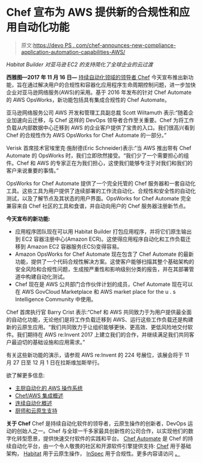 # Chef 宣布为 AWS 提供新的合规性和应用自动化功能

> 原文:[https://devo PS . com/chef-announces-new-compliance-application-automation-capabilities-AWS/](https://devops.com/chef-announces-new-compliance-application-automation-capabilities-aws/)

*Habitat Builder 对亚马逊 EC2 的支持简化了全球企业的云过渡*

**西雅图—2017 年 11 月 16 日—** [](https://nam04.safelinks.protection.outlook.com/?url=https%3A%2F%2Fwww.chef.io%2F&data=02%7C01%7Cashimmy%40hotmail.com%7Cb7ce18b29a3943f86dfb08d52d2a76f9%7C84df9e7fe9f640afb435aaaaaaaaaaaa%7C1%7C0%7C636464582756821185&sdata=za36RfPQtyrFJaSCCJpnei2ZUMytQ8hiWwIpFgnFanU%3D&reserved=0)[持续自动化领域的领导者 Chef](https://nam04.safelinks.protection.outlook.com/?url=https%3A%2F%2Fwww.chef.io%2F&data=02%7C01%7Cashimmy%40hotmail.com%7Cb7ce18b29a3943f86dfb08d52d2a76f9%7C84df9e7fe9f640afb435aaaaaaaaaaaa%7C1%7C0%7C636464582756821185&sdata=za36RfPQtyrFJaSCCJpnei2ZUMytQ8hiWwIpFgnFanU%3D&reserved=0) 今天宣布推出新功能，旨在通过解决用户的合规性和容器化应用程序生命周期控制问题，进一步加快企业对亚马逊网络服务(AWS)的采用。基于 2016 年发布的针对 Chef Automate 的 AWS OpsWorks，新功能包括具有集成合规性的 Chef Automate。

亚马逊网络服务公司 AWS 开发和管理工具副总裁 Scott Wiltamuth 表示:“随着企业加速向云迁移，与 Chef 这样的 DevOps 领导者合作至关重要。Chef 为将工作负载从内部数据中心迁移到 AWS 的企业客户提供了宝贵的入口。我们很高兴看到 Chef 的合规性作为 AWS OpsWorks for Chef Automate 的一部分。”

Verisk 首席技术官埃里克·施耐德(Eric Schneider)表示:“当 AWS 推出带有 Chef Automate 的 OpsWorks 时，我们立即欣然接受。“我们少了一个需要担心的组件。Chef 和 AWS 的专家正在为我们担心，这使我们能够专注于对我们和我们的客户来说重要的事情。”

OpsWorks for Chef Automate 提供了一个完全托管的 Chef 服务器和一套自动化工具。这些工具为用户提供了连续部署的工作流自动化、合规性和安全性的自动化测试，以及了解节点及其状态的用户界面。OpsWorks for Chef Automate 完全兼容来自 Chef 社区的工具和食谱，并自动向用户的 Chef 服务器注册新节点。

**今天宣布的新功能:**

*   应用程序团队现在可以用 Habitat Builder 打包应用程序，并将它们原生输出到 EC2 容器注册中心(Amazon ECR)。这使得应用程序自动化和工作负载迁移到 Amazon EC2 容器服务(ECS)变得容易。
*   Amazon OpsWorks for Chef Automate 现在包含了 Chef Automate 的最新功能，提供了一个代码合规性解决方案。这使客户能够扫描其整个基础架构的安全风险和合规性问题，生成按严重性和影响级别分类的报告，并在其部署管道中构建自动化测试。
*   Chef 现在是 AWS 公共部门合作伙伴计划的成员，Chef Automate 现在可以在 AWS GovCloud Marketplace 和 AWS market place for the u . s Intelligence Community 中使用。

Chef 首席执行官 Barry Crist 表示:“Chef 和 AWS 共同致力于为用户提供最全面的自动化功能，无论他们是将工作负载迁移到 AWS、运行这些工作负载还是构建新的云原生应用。“我们共同致力于让组织能够更快、更高效、更低风险地交付软件。我们期待在 AWS re:Invent 2017 上建立我们的合作，并继续满足我们共同客户最迫切的基础设施和应用需求。”

有关这些新功能的演示，请参观 AWS re:Invent 的 224 号展位，该展会将于 11 月 27 日至 12 月 1 日在拉斯维加斯举行。

欲了解更多信息:

*   [主厨自动化的 AWS 操作系统](https://nam04.safelinks.protection.outlook.com/?url=https%3A%2F%2Faws.amazon.com%2Fopsworks%2Fchefautomate%2F&data=02%7C01%7Cashimmy%40hotmail.com%7Cb7ce18b29a3943f86dfb08d52d2a76f9%7C84df9e7fe9f640afb435aaaaaaaaaaaa%7C1%7C0%7C636464582756821185&sdata=D0dv%2BOAYqzziornV%2BmzavcWm5xWKag5a1P%2B3H%2BPuWCs%3D&reserved=0)
*   [Chef/AWS 集成概述](https://nam04.safelinks.protection.outlook.com/?url=https%3A%2F%2Fwww.chef.io%2Fimplementations%2Faws%2F&data=02%7C01%7Cashimmy%40hotmail.com%7Cb7ce18b29a3943f86dfb08d52d2a76f9%7C84df9e7fe9f640afb435aaaaaaaaaaaa%7C1%7C0%7C636464582756821185&sdata=JzhKmOqGepbvPMJfo%2BRuZeALyCOXOOa1blhkNh1BjdU%3D&reserved=0)
*   [连续自动化概述](https://nam04.safelinks.protection.outlook.com/?url=https%3A%2F%2Fwww.chef.io%2Fwhy-chef%2F&data=02%7C01%7Cashimmy%40hotmail.com%7Cb7ce18b29a3943f86dfb08d52d2a76f9%7C84df9e7fe9f640afb435aaaaaaaaaaaa%7C1%7C0%7C636464582756821185&sdata=940XxFAdU7Oi%2Fqtn9VuyDNapMaV9R4yS07F2e1FYhvw%3D&reserved=0)
*   [厨师和云原生支持](https://nam04.safelinks.protection.outlook.com/?url=https%3A%2F%2Fwww.chef.io%2Fsolutions%2Fcloud-native%2F&data=02%7C01%7Cashimmy%40hotmail.com%7Cb7ce18b29a3943f86dfb08d52d2a76f9%7C84df9e7fe9f640afb435aaaaaaaaaaaa%7C1%7C0%7C636464582756821185&sdata=0LwUC5%2B2Aap%2FpSOFgZTI%2BCHCVBk1dcsiHEgcqwC3AeE%3D&reserved=0)

**关于 Chef** Chef 是持续自动化软件的领导者，云原生操作的创新者，DevOps 运动的创始人之一。Chef 与全球一千多家最具创新性的公司合作，以实现他们的数字化转型愿景，提供快速交付软件的实践和平台。 [](https://nam04.safelinks.protection.outlook.com/?url=https%3A%2F%2Fwww.chef.io%2Fautomate%2F&data=02%7C01%7Cashimmy%40hotmail.com%7Cb7ce18b29a3943f86dfb08d52d2a76f9%7C84df9e7fe9f640afb435aaaaaaaaaaaa%7C1%7C0%7C636464582756821185&sdata=eOZ35f7JYoZBlJhW%2B7haCNV9ZykdNxdyH6wC0UO0ySg%3D&reserved=0) [Chef Automate](https://nam04.safelinks.protection.outlook.com/?url=https%3A%2F%2Fwww.chef.io%2Fautomate%2F&data=02%7C01%7Cashimmy%40hotmail.com%7Cb7ce18b29a3943f86dfb08d52d2a76f9%7C84df9e7fe9f640afb435aaaaaaaaaaaa%7C1%7C0%7C636464582756821185&sdata=eOZ35f7JYoZBlJhW%2B7haCNV9ZykdNxdyH6wC0UO0ySg%3D&reserved=0) 是 Chef 的持续自动化平台，由一个令人敬畏的社区和开源软件引擎提供支持: [](https://nam04.safelinks.protection.outlook.com/?url=https%3A%2F%2Fwww.chef.io%2Fchef%2F&data=02%7C01%7Cashimmy%40hotmail.com%7Cb7ce18b29a3943f86dfb08d52d2a76f9%7C84df9e7fe9f640afb435aaaaaaaaaaaa%7C1%7C0%7C636464582756821185&sdata=97wR%2BUPreub4UUeS8EAmRXHgeVC8SY%2F2hgh8%2BvldksM%3D&reserved=0) [Chef](https://nam04.safelinks.protection.outlook.com/?url=https%3A%2F%2Fwww.chef.io%2Fchef%2F&data=02%7C01%7Cashimmy%40hotmail.com%7Cb7ce18b29a3943f86dfb08d52d2a76f9%7C84df9e7fe9f640afb435aaaaaaaaaaaa%7C1%7C0%7C636464582756821185&sdata=97wR%2BUPreub4UUeS8EAmRXHgeVC8SY%2F2hgh8%2BvldksM%3D&reserved=0) 用于基础架构， [](https://nam04.safelinks.protection.outlook.com/?url=https%3A%2F%2Fwww.habitat.sh%2F&data=02%7C01%7Cashimmy%40hotmail.com%7Cb7ce18b29a3943f86dfb08d52d2a76f9%7C84df9e7fe9f640afb435aaaaaaaaaaaa%7C1%7C0%7C636464582756821185&sdata=uKiW9h0Pjozt9s0umd8BXqKrSN6RGU6orVPSjPeI19w%3D&reserved=0) [Habitat](https://nam04.safelinks.protection.outlook.com/?url=https%3A%2F%2Fwww.habitat.sh%2F&data=02%7C01%7Cashimmy%40hotmail.com%7Cb7ce18b29a3943f86dfb08d52d2a76f9%7C84df9e7fe9f640afb435aaaaaaaaaaaa%7C1%7C0%7C636464582756821185&sdata=uKiW9h0Pjozt9s0umd8BXqKrSN6RGU6orVPSjPeI19w%3D&reserved=0) 用于云原生操作， [](https://nam04.safelinks.protection.outlook.com/?url=https%3A%2F%2Fwww.inspec.io%2F&data=02%7C01%7Cashimmy%40hotmail.com%7Cb7ce18b29a3943f86dfb08d52d2a76f9%7C84df9e7fe9f640afb435aaaaaaaaaaaa%7C1%7C0%7C636464582756821185&sdata=lWhQybZcR8dXVzWJ6Ca2c%2B0v5yqXw%2FyqoWk0D2RLsRQ%3D&reserved=0) [InSpec](https://nam04.safelinks.protection.outlook.com/?url=https%3A%2F%2Fwww.inspec.io%2F&data=02%7C01%7Cashimmy%40hotmail.com%7Cb7ce18b29a3943f86dfb08d52d2a76f9%7C84df9e7fe9f640afb435aaaaaaaaaaaa%7C1%7C0%7C636464582756821185&sdata=lWhQybZcR8dXVzWJ6Ca2c%2B0v5yqXw%2FyqoWk0D2RLsRQ%3D&reserved=0) 用于合规性。更多内容请访问 [](https://nam04.safelinks.protection.outlook.com/?url=http%3A%2F%2Fchef.io%2F&data=02%7C01%7Cashimmy%40hotmail.com%7Cb7ce18b29a3943f86dfb08d52d2a76f9%7C84df9e7fe9f640afb435aaaaaaaaaaaa%7C1%7C0%7C636464582756821185&sdata=B2hw2F2xI0XqvKhsWgFKtXMH%2BUT0lIAHe0QfCXo%2F5Bo%3D&reserved=0) [。](https://nam04.safelinks.protection.outlook.com/?url=http%3A%2F%2Fwww.chef.io&data=02%7C01%7Cashimmy%40hotmail.com%7Cb7ce18b29a3943f86dfb08d52d2a76f9%7C84df9e7fe9f640afb435aaaaaaaaaaaa%7C1%7C0%7C636464582756821185&sdata=KNBkl76p5FRJPd0njE56hv4mLYIm7PeCWgW0MGSDPxU%3D&reserved=0)
